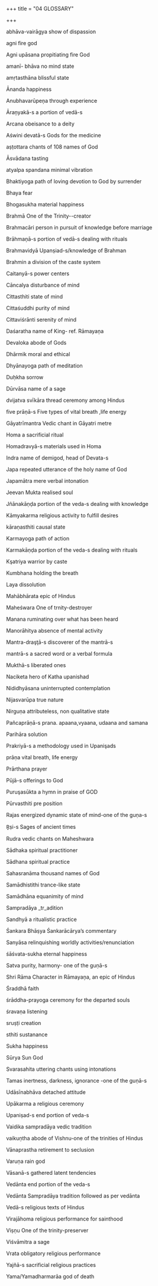 +++
title = "04 GLOSSARY"

+++

abhāva-vairāgya	show of dispassion

agni			 fire god

Agni upāsana		propitiating fire God

amanī- bhāva	no mind state

amṛtasthāna		blissful state

Ānanda		happiness

Anubhavarūpeņa	through experience


Āraņyakā-s             a portion of vedā-s

Arcana		 obeisance to a deity

Aświni devatā-s	 Gods for the medicine

aṣṭottara		 chants of 108 names of God

Āsvādana		tasting

atyalpa spandana	minimal vibration


Bhaktiyoga	path of loving devotion to God by surrender  

Bhaya			fear

Bhogasukha		 material happiness

Brahmā		 One of the Trinity--creator


Brahmacāri	person in pursuit of knowledge before marriage


Brāhmaņā-s        portion of vedā-s dealing with rituals


Brahmavidyā         Upanṣiad-s/knowledge of Brahman

Brahmin		a division of the caste system

Caitanyā-s		power centers

Cāncalya		disturbance of mind

Cittasthiti		state of mind

Cittaśuddhi		purity of mind

Cittaviśrānti		serenity of mind

Daśaratha		name of King-  ref. Rāmayaņa

Devaloka		abode of Gods

Dhārmik		moral and ethical


Dhyānayoga	path of meditation

Duḥkha 		sorrow

Dūrvāsa		name of a sage

dvijatva svīkāra	thread ceremony among Hindus


five prāṇā-s	Five types of vital breath ,life energy

Gāyatrīmantra	Vedic chant in Gāyatri metre

Homa			a sacrificial ritual

Homadravyā-s	materials used in Homa


Indra	name of demigod, head of Devata-s


Japa	repeated utterance of the holy name of God

Japamātra		mere verbal intonation

Jeevan Mukta	realised soul


Jñānakāṇḍa	 portion of the veda-s dealing with knowledge

Kāmyakarma		religious activity to fulfill desires

kāraṇasthiti		causal state

Karmayoga		path of action


Karmakāṇḍa	 portion of the veda-s dealing with rituals

Kşatriya		 warrior by caste

Kumbhana		holding the breath

Laya			dissolution

Mahābhārata		epic of Hindus

Maheśwara		 One of trnity-destroyer


Manana	ruminating over what has been heard

Manorāhitya		absence of mental activity

Mantra-draşţā-s	discoverer of the mantrā-s

mantrā-s		a sacred word or a verbal formula

Mukthā-s		 liberated ones

Naciketa		 hero of Katha upanishad

Nididhyāsana		uninterrupted contemplation

Nijasvarūpa		true nature


Nirguṇa	attributeless, non qualitative state


Pañcaprāṇā-s	prana. apaana,vyaana, udaana and samana 

Parihāra		solution


Prakriyā-s	a methodology used in Upanişads

prāṇa 			vital breath, life energy

Prārthana		prayer

Pūjā-s			offerings to God

Puruşasūkta		a hymn in praise of GOD

Pūrvasthiti		pre  position


Rajas	energized dynamic state of mind-one of the guṇa-s

R̥ṣi-s			Sages of ancient times

Rudra			vedic chants on Maheshwara

Sādhaka		 spiritual practitioner

Sādhana		spiritual practice

Sahasranāma		 thousand names of God

Samādhistithi		 trance-like state

Samādhāna		equanimity  of mind

Sampradāya		_tr_adition

Sandhyā		a ritualistic practice

Śankara Bhāṣya	Śankarācārya’s commentary


Sanyāsa	relinquishing worldly       activities/renunciation

śāśvata-sukha	eternal happiness


Satva	purity, harmony- one of the guṇā-s


Shri Rāma	Character in Rāmayaņa, an epic of Hindus

Śraddhā		faith

śrāddha-prayoga	ceremony for the departed souls

śravaṇa		listening

sruṣṭi			creation

sthiti			sustanance

Sukha			 happiness

Sūrya			 Sun God


Svarasahita	 uttering chants using intonations


Tamas	inertness, darkness, ignorance -one of the guṇā-s

Udāsīnabhāva	detached attitude

Upākarma		a religious ceremony

Upaniṣad-s		end portion of veda-s

Vaidika sampradāya	 vedic tradition


vaikuṇtha	abode of Vishnu-one of the trinities of Hindus

Vānaprastha		retirement to seclusion

Varuṇa		rain god

Vāsanā-s		gathered latent tendencies

Vedānta		 end portion of the veda-s


Vedānta Sampradāya	tradition followed as per vedānta

Vedā-s		religious texts of Hindus


Virajāhoma	religious performance for sainthood

Viṣṇu			 One of the trinity-preserver

Viśvāmitra		a sage

Vrata			obligatory religious performance

Yajñā-s		sacrificial religious practices

Yama/Yamadharmarāa	 god of death

